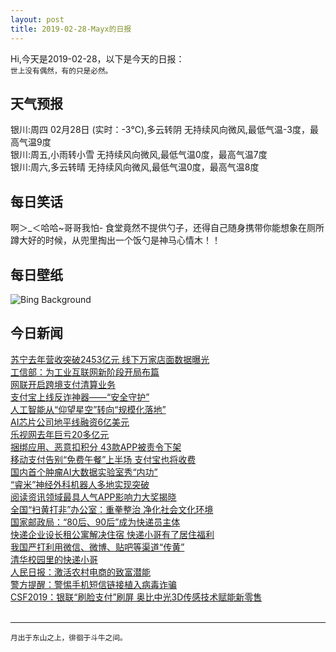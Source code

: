 ```yaml
---
layout: post
title: 2019-02-28-Mayx的日报
---
```


Hi,今天是2019-02-28，以下是今天的日报：<br><small>
世上没有偶然，有的只是必然。</small><!--more-->
## 天气预报
银川:周四 02月28日 (实时：-3℃),多云转阴 无持续风向微风,最低气温-3度，最高气温9度<br>银川:周五,小雨转小雪 无持续风向微风,最低气温0度，最高气温7度<br>银川:周六,多云转晴 无持续风向微风,最低气温0度，最高气温8度
## 每日笑话
啊＞_＜哈哈~哥哥我怕-     食堂竟然不提供勺子，还得自己随身携带你能想象在厕所蹲大好的时候，从兜里掏出一个饭勺是神马心情木！！
## 每日壁纸
![Bing Background](https://cn.bing.com/az/hprichbg/rb/PolarBearDay_EN-US4843695148_1920x1080.jpg "Polar bear in Hudson Bay, Canada (© Ralph A. Clevenger/Tandem Stills + Motion)")
## 今日新闻

[苏宁去年营收突破2453亿元 线下万家店面数据曝光](http://it.people.com.cn/n1/2019/0228/c1009-30906937.html)   
[工信部：为工业互联网新阶段开局布篇](http://it.people.com.cn/n1/2019/0228/c1009-30906527.html)   
[网联开启跨境支付清算业务](http://it.people.com.cn/n1/2019/0228/c1009-30906519.html)   
[支付宝上线反诈神器——“安全守护”](http://it.people.com.cn/n1/2019/0228/c1009-30906522.html)   
[人工智能从“仰望星空”转向“规模化落地”](http://it.people.com.cn/n1/2019/0228/c1009-30906509.html)   
[AI芯片公司地平线融资6亿美元](http://it.people.com.cn/n1/2019/0228/c1009-30906501.html)   
[乐视网去年巨亏20多亿元](http://it.people.com.cn/n1/2019/0228/c1009-30906500.html)   
[捆绑应用、恶意扣积分 43款APP被责令下架](http://it.people.com.cn/n1/2019/0228/c1009-30906492.html)   
[移动支付告别“免费午餐”上半场 支付宝也将收费](http://it.people.com.cn/n1/2019/0228/c1009-30906487.html)   
[国内首个肿瘤AI大数据实验室秀“内功”](http://it.people.com.cn/n1/2019/0228/c1009-30906479.html)   
[“睿米”神经外科机器人多地实现突破](http://it.people.com.cn/n1/2019/0228/c1009-30906478.html)   
[阅读资讯领域最具人气APP影响力大奖揭晓](http://it.people.com.cn/n1/2019/0228/c1009-30906465.html)   
[全国“扫黄打非”办公室：重拳整治 净化社会文化环境](http://it.people.com.cn/n1/2019/0228/c1009-30906410.html)   
[国家邮政局：“80后、90后”成为快递员主体](http://it.people.com.cn/n1/2019/0228/c1009-30906474.html)   
[快递企业设长租公寓解决住宿 快递小哥有了居住福利](http://it.people.com.cn/n1/2019/0228/c1009-30906449.html)   
[我国严打利用微信、微博、贴吧等渠道“传黄”](http://it.people.com.cn/n1/2019/0228/c1009-30906448.html)   
[清华校园里的快递小哥](http://it.people.com.cn/n1/2019/0228/c1009-30906428.html)   
[人民日报：激活农村电商的致富潜能](http://it.people.com.cn/n1/2019/0228/c1009-30906408.html)   
[警方提醒：警惕手机短信链接植入病毒诈骗](http://it.people.com.cn/n1/2019/0227/c1009-30906206.html)   
[CSF2019：银联“刷脸支付”刷屏 奥比中光3D传感技术赋能新零售](http://it.people.com.cn/n1/2019/0227/c1009-30906091.html)   
<br />

***

<small>月出于东山之上，徘徊于斗牛之间。</small>
